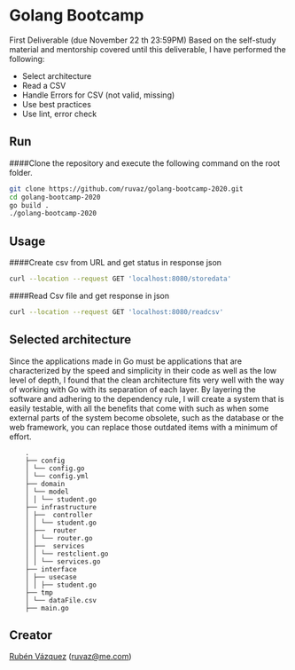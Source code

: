 # Golang Bootcamp

First Deliverable (due November 22 th 23:59PM)
Based on the self-study material and mentorship covered until this deliverable, I have performed the following:

 - Select architecture
 - Read a CSV
 - Handle Errors for CSV  (not valid, missing)
 - Use best practices
 - Use lint, error check

## Run

####Clone the repository and execute the following command on the root folder.

``` bash
git clone https://github.com/ruvaz/golang-bootcamp-2020.git
cd golang-bootcamp-2020
go build . 
./golang-bootcamp-2020
``` 

## Usage

####Create csv from URL and get status in response json

``` bash
curl --location --request GET 'localhost:8080/storedata'
``` 

####Read Csv file and get response in json

``` bash
curl --location --request GET 'localhost:8080/readcsv'
``` 

## Selected architecture

Since the applications made in Go must be applications that are characterized by the speed and simplicity in their code as well as the low level of depth, I found that the clean architecture fits very well with the way of working with Go with its separation of each layer. By layering the software and adhering to the dependency rule, I will create a system that is easily testable, with all the benefits that come with such as when some external parts of the system become obsolete, such as the database or the web framework, you can replace those outdated items with a minimum of effort.

```text
    .
    ├── config
    │ └── config.go
    │ └── config.yml    
    ├── domain  
    │ └── model  
    │ │ └── student.go  
    ├── infrastructure  
    │ ├──  controller  
    │ │ └── student.go
    │ ├──  router
    │ │ └── router.go
    │ ├──  services
    │ │ └── restclient.go  
    │ │ └── services.go  
    ├── interface  
    │ ├── usecase  
    │ │ ├── student.go   
    ├── tmp
    │ └── dataFile.csv
    ├── main.go  
```

## Creator

[Rubén Vázquez](https://github.com/ruvaz) (ruvaz@me.com)